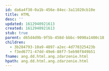 ```yaml
---
id: da6a4f30-0a1b-456e-84ec-3a11020cb10e
title: HTML
desc: ''
updated: 1612940921613
created: 1612940921613
stub: true
parent: d65d4d9b-9f5b-458d-bbbc-9090a1400c18
children:
  - 3b284793-10a9-4897-a2ec-4d778325423b
  - f3ed6771-47dd-49e6-88f7-5eb98f849b51
fname: ang.dd.html.ang.zdarzenie.html
hpath: ang.dd.html.ang.zdarzenie.html
---
```



